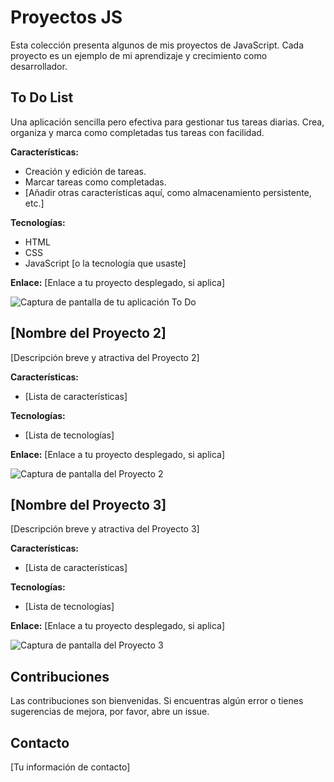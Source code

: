 # Proyectos JS

Esta colección presenta algunos de mis proyectos de JavaScript.  Cada proyecto es un ejemplo de mi aprendizaje y crecimiento como desarrollador.

## To Do List

Una aplicación sencilla pero efectiva para gestionar tus tareas diarias.  Crea, organiza y marca como completadas tus tareas con facilidad.

**Características:**

* Creación y edición de tareas.
* Marcar tareas como completadas.
* [Añadir otras características aquí, como almacenamiento persistente, etc.]

**Tecnologías:**

* HTML
* CSS
* JavaScript [o la tecnología que usaste]

**Enlace:** [Enlace a tu proyecto desplegado, si aplica]

![Captura de pantalla de tu aplicación To Do](ruta/a/tu/imagen.png)  <!-- Reemplaza con la ruta a tu imagen -->


## [Nombre del Proyecto 2]

[Descripción breve y atractiva del Proyecto 2]

**Características:**

* [Lista de características]

**Tecnologías:**

* [Lista de tecnologías]

**Enlace:** [Enlace a tu proyecto desplegado, si aplica]

![Captura de pantalla del Proyecto 2](ruta/a/tu/imagen2.png) <!-- Reemplaza con la ruta a tu imagen -->


## [Nombre del Proyecto 3]

[Descripción breve y atractiva del Proyecto 3]

**Características:**

* [Lista de características]

**Tecnologías:**

* [Lista de tecnologías]

**Enlace:** [Enlace a tu proyecto desplegado, si aplica]

![Captura de pantalla del Proyecto 3](ruta/a/tu/imagen3.png) <!-- Reemplaza con la ruta a tu imagen -->


## Contribuciones

Las contribuciones son bienvenidas.  Si encuentras algún error o tienes sugerencias de mejora, por favor, abre un issue.


## Contacto

[Tu información de contacto]
